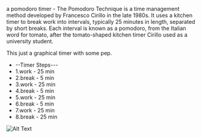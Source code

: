 a pomodoro timer - The Pomodoro Technique is a time management method developed by Francesco Cirillo in the late 1980s. 
It uses a kitchen timer to break work into intervals, typically 25 minutes in length, separated by short breaks. Each interval is known as a pomodoro, 
from the Italian word for tomato, after the tomato-shaped kitchen timer Cirillo used as a university student.

This just a graphical timer with some pep.
- --Timer Steps---
- 1.work - 25 min
- 2.break - 5 min
- 3.work - 25 min
- 4.break - 5 min
- 5.work - 25 min
- 6.break - 5 min
- 7.work - 25 min
- 8.break - 25 min


![Alt Text](https://i.imgur.com/wZijZm0.gif)
